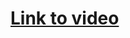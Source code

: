 <h1><a href="https://drive.google.com/file/d/1OkyMWt_kuueWvkRGAzmDD8sUImO62EP1/view?usp=drive_link">Link to video</a></h1>

